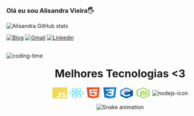 
### Olá eu sou Alisandra Vieira🖐️







![Alisandra GitHub stats](https://github-readme-stats.vercel.app/api?username=alisandra2203&show_icons=true&theme=dracula)


  

     
   



  

[![Blog](https://img.shields.io/badge/Instagram-E4405F?style=for-the-badge&logo=instagram&logoColor=white)](https://alisandrav.o)
[![Gmail](https://img.shields.io/badge/Gmail-D14836?style=for-the-badge&logo=gmail&logoColor=white)](https://alissandra_oliveira@hotmail.com)
[![Linkedin](https://img.shields.io/badge/LinkedIn-0077B5?style=for-the-badge&logo=linkedin&logoColor=white)](https://www.linkedin.com/in/alisandra-vieira-4882a9a6/)




<div  align="center"> 
  <div style="display: inline_block"><br>
    <img align="left" height="250" alt="coding-time" src="code.gif">
    <h1 align="center">Melhores Tecnologias <3</h1>
    <img align="center" height="30" width="40" alt="js-icon"  src="https://raw.githubusercontent.com/devicons/devicon/master/icons/javascript/javascript-plain.svg">
    <img align="center" height="30" width="40" alt="react-icon" src="https://raw.githubusercontent.com/devicons/devicon/master/icons/react/react-original.svg">
    <img align="center" height="30" width="40" alt="html-icon" src="https://raw.githubusercontent.com/devicons/devicon/master/icons/html5/html5-original.svg">
    <img align="center" height="30" width="40" alt="css-icon" src="https://raw.githubusercontent.com/devicons/devicon/master/icons/css3/css3-original.svg">
    <img align="center" height="30" width="40" alt="c-icon" src="https://raw.githubusercontent.com/devicons/devicon/master/icons/c/c-original.svg">
    <img align="center" height="30" width="40" alt="nodejs-icon" src="https://raw.githubusercontent.com/devicons/devicon/master/icons/nodejs/nodejs-original.svg">
    <img align="center" height="30" width="40" alt="nodejs-icon" src="https://raw.githubusercontent.com/jmnote/z-icons/master/svg/cpp.svg">
   </div>


 


![Snake animation](https://github.com/Alisandra2203/Alisandra2203/blob/output/github-contribution-grid-snake.svg)



 
 


